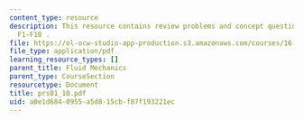 ```yaml
---
content_type: resource
description: This resource contains review problems and concept questions from lectures
  F1-F10 .
file: https://ol-ocw-studio-app-production.s3.amazonaws.com/courses/16-01-unified-engineering-i-ii-iii-iv-fall-2005-spring-2006/a0e1d6840955a5d815cbf87f193221ec_prs01_10.pdf
file_type: application/pdf
learning_resource_types: []
parent_title: Fluid Mechanics
parent_type: CourseSection
resourcetype: Document
title: prs01_10.pdf
uid: a0e1d684-0955-a5d8-15cb-f87f193221ec
---
```

